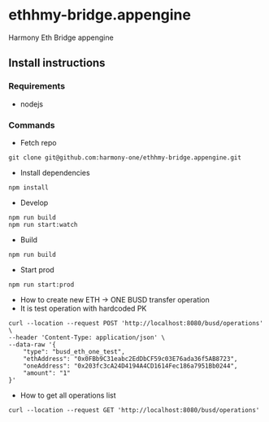 # ethhmy-bridge.appengine
Harmony Eth Bridge appengine

## Install instructions

### Requirements 

* nodejs 

### Commands

* Fetch repo 

```
git clone git@github.com:harmony-one/ethhmy-bridge.appengine.git
```

* Install dependencies

```
npm install
```

* Develop

```
npm run build
npm run start:watch
```

* Build

```
npm run build
```

* Start prod

```
npm run start:prod
```

* How to create new ETH -> ONE BUSD transfer operation 
* It is test operation with hardcoded PK

```
curl --location --request POST 'http://localhost:8080/busd/operations' \
--header 'Content-Type: application/json' \
--data-raw '{
    "type": "busd_eth_one_test",
    "ethAddress": "0x0FBb9C31eabc2EdDbCF59c03E76ada36f5AB8723",
    "oneAddress": "0x203fc3cA24D4194A4CD1614Fec186a7951Bb0244",
    "amount": "1"
}'
```

* How to get all operations list 

```
curl --location --request GET 'http://localhost:8080/busd/operations'
```

